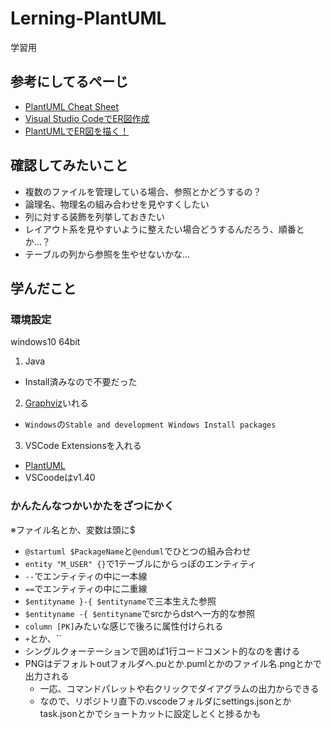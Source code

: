 # Lerning-PlantUML
学習用

## 参考にしてるぺーじ

- [PlantUML Cheat Sheet](https://qiita.com/ogomr/items/0b5c4de7f38fd1482a48)
- [Visual Studio CodeでER図作成](https://qiita.com/kazuho39/items/99ed95efdcf3444b02a0)
- [PlantUMLでER図を描く！](https://medium.com/veltra-engineering/how-to-draw-er-diagram-with-plantuml-86ec2095645e)

## 確認してみたいこと

- 複数のファイルを管理している場合、参照とかどうするの？
- 論理名、物理名の組み合わせを見やすくしたい
- 列に対する装飾を列挙しておきたい
- レイアウト系を見やすいように整えたい場合どうするんだろう、順番とか…？
- テーブルの列から参照を生やせないかな…

## 学んだこと

### 環境設定

windows10 64bit

1. Java
  - Install済みなので不要だった
2. [Graphviz](http://www.graphviz.org/)いれる
  - `Windows`の`Stable and development Windows Install packages`
3. VSCode Extensionsを入れる
  - [PlantUML](https://marketplace.visualstudio.com/items?itemName=jebbs.plantuml)
  - VSCoodeはv1.40

### かんたんなつかいかたをざつにかく

※ファイル名とか、変数は頭に$

- `@startuml $PackageName`と`@enduml`でひとつの組み合わせ
- `entity "M_USER" {}`で1テーブルにからっぽのエンティティ
- `--`でエンティティの中に一本線
- `==`でエンティティの中に二重線
- `$entityname }-{ $entityname`で三本生えた参照
- `$entityname -{ $entityname`でsrcからdstへ一方的な参照
- `column [PK]`みたいな感じで後ろに属性付けられる
- `+`とか、``
- シングルクォーテーションで囲めば1行コードコメント的なのを書ける
- PNGはデフォルトoutフォルダへ.puとか.pumlとかのファイル名.pngとかで出力される
  - 一応、コマンドパレットや右クリックでダイアグラムの出力からできる
  - なので、リポジトリ直下の.vscodeフォルダにsettings.jsonとかtask.jsonとかでショートカットに設定しとくと捗るかも
